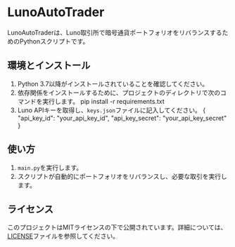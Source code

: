 # LunoAutoTrader

LunoAutoTraderは、Luno取引所で暗号通貨ポートフォリオをリバランスするためのPythonスクリプトです。

## 環境とインストール

1. Python 3.7以降がインストールされていることを確認してください。
2. 依存関係をインストールするために、プロジェクトのディレクトリで次のコマンドを実行します。
    pip install -r requirements.txt
3. Luno APIキーを取得し、`keys.json`ファイルに記入してください。
    {
    "api_key_id": "your_api_key_id",
    "api_key_secret": "your_api_key_secret"
    }

## 使い方

1. `main.py`を実行します。
2. スクリプトが自動的にポートフォリオをリバランスし、必要な取引を実行します。

## ライセンス

このプロジェクトはMITライセンスの下で公開されています。詳細については、[LICENSE](LICENSE)ファイルを参照してください。
